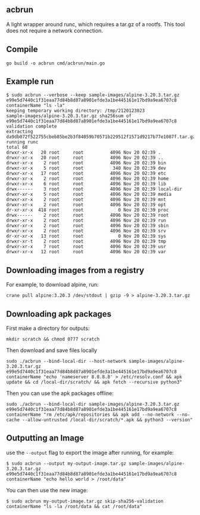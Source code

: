 ## acbrun

A light wrapper around runc, which requires a tar.gz of a rootfs. This tool does not require a network connection.

## Compile

    go build -o acbrun cmd/acbrun/main.go

## Example run

    $ sudo acbrun --verbose --keep sample-images/alpine-3.20.3.tar.gz e99e5d7440c1f31eaa77d84b8d87a8901efde3a1be445161e17bd9a9ea6707c8 containerName "ls -la"
    keeping temporary working directory: /tmp/2120123023
    sample-images/alpine-3.20.3.tar.gz sha256sum of e99e5d7440c1f31eaa77d84b8d87a8901efde3a1be445161e17bd9a9ea6707c8 validation complete
    extracting da9db072f522755cbeb85be2b3f84059b70571b229512f1571d9217b77e1087f.tar.gz
    running runc
    total 68
    drwxr-xr-x   20 root     root          4096 Nov 20 02:39 .
    drwxr-xr-x   20 root     root          4096 Nov 20 02:39 ..
    drwxr-xr-x    2 root     root          4096 Nov 20 02:39 bin
    drwxr-xr-x    5 root     root           340 Nov 20 02:39 dev
    drwxr-xr-x   17 root     root          4096 Nov 20 02:39 etc
    drwxr-xr-x    2 root     root          4096 Nov 20 02:39 home
    drwxr-xr-x    6 root     root          4096 Nov 20 02:39 lib
    drwx------    3 root     root          4096 Nov 20 02:39 local-dir
    drwxr-xr-x    5 root     root          4096 Nov 20 02:39 media
    drwxr-xr-x    2 root     root          4096 Nov 20 02:39 mnt
    drwxr-xr-x    2 root     root          4096 Nov 20 02:39 opt
    dr-xr-xr-x  418 root     root             0 Nov 20 02:39 proc
    drwx------    2 root     root          4096 Nov 20 02:39 root
    drwxr-xr-x    2 root     root          4096 Nov 20 02:39 run
    drwxr-xr-x    2 root     root          4096 Nov 20 02:39 sbin
    drwxr-xr-x    2 root     root          4096 Nov 20 02:39 srv
    dr-xr-xr-x   13 root     root             0 Nov 20 02:39 sys
    drwxr-xr-t    2 root     root          4096 Nov 20 02:39 tmp
    drwxr-xr-x    7 root     root          4096 Nov 20 02:39 usr
    drwxr-xr-x   12 root     root          4096 Nov 20 02:39 var

## Downloading images from a registry

For example, to download alpine, run:

    crane pull alpine:3.20.3 /dev/stdout | gzip -9 > alpine-3.20.3.tar.gz

## Downloading apk packages

First make a directory for outputs:

    mkdir scratch && chmod 0777 scratch

Then download and save files locally

    sudo ./acbrun --bind-local-dir --host-network sample-images/alpine-3.20.3.tar.gz e99e5d7440c1f31eaa77d84b8d87a8901efde3a1be445161e17bd9a9ea6707c8 containerName "echo 'nameserver 8.8.8.8' > /etc/resolv.conf && apk update && cd /local-dir/scratch/ && apk fetch --recursive python3"

Then you can use the apk packages offline:

    sudo ./acbrun --bind-local-dir sample-images/alpine-3.20.3.tar.gz e99e5d7440c1f31eaa77d84b8d87a8901efde3a1be445161e17bd9a9ea6707c8 containerName "rm /etc/apk/repositories && apk add --no-network --no-cache --allow-untrusted /local-dir/scratch/*.apk && python3 --version"

## Outputting an Image

use the `--output` flag to export the image after running, for example:

    $ sudo acbrun --output my-output-image.tar.gz sample-images/alpine-3.20.3.tar.gz e99e5d7440c1f31eaa77d84b8d87a8901efde3a1be445161e17bd9a9ea6707c8 containerName "echo hello world > /root/data"

You can then use the new image:

    $ sudo acbrun my-output-image.tar.gz skip-sha256-validation containerName "ls -la /root/data && cat /root/data"
